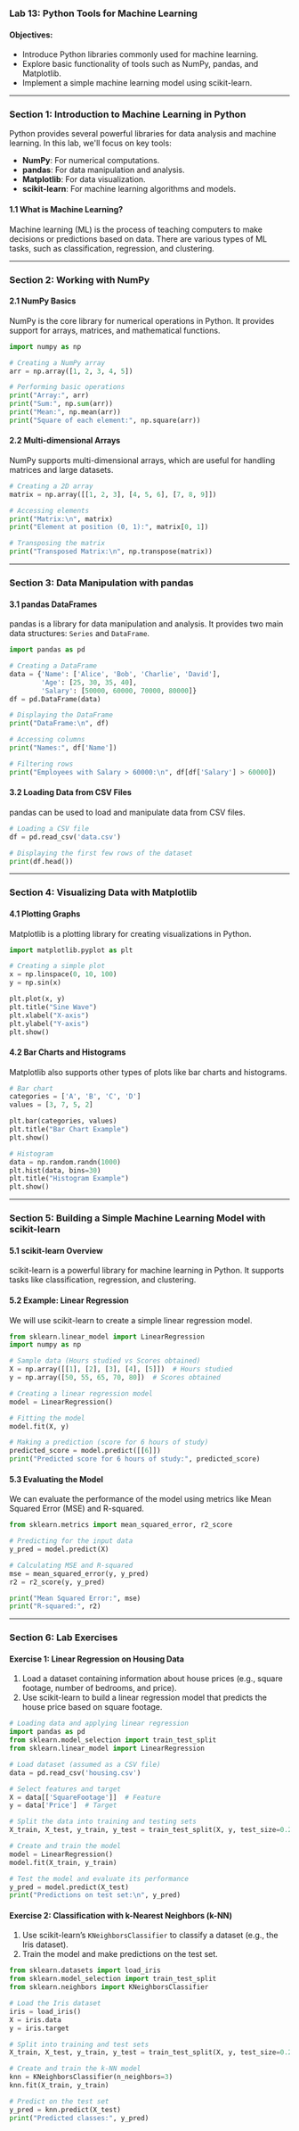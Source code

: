 ### Lab 13: Python Tools for Machine Learning

#### Objectives:
- Introduce Python libraries commonly used for machine learning.
- Explore basic functionality of tools such as NumPy, pandas, and Matplotlib.
- Implement a simple machine learning model using scikit-learn.

---

### Section 1: Introduction to Machine Learning in Python

Python provides several powerful libraries for data analysis and machine learning. In this lab, we'll focus on key tools:
- **NumPy**: For numerical computations.
- **pandas**: For data manipulation and analysis.
- **Matplotlib**: For data visualization.
- **scikit-learn**: For machine learning algorithms and models.

#### 1.1 What is Machine Learning?
Machine learning (ML) is the process of teaching computers to make decisions or predictions based on data. There are various types of ML tasks, such as classification, regression, and clustering.

---

### Section 2: Working with NumPy

#### 2.1 NumPy Basics
NumPy is the core library for numerical operations in Python. It provides support for arrays, matrices, and mathematical functions.

```python
import numpy as np

# Creating a NumPy array
arr = np.array([1, 2, 3, 4, 5])

# Performing basic operations
print("Array:", arr)
print("Sum:", np.sum(arr))
print("Mean:", np.mean(arr))
print("Square of each element:", np.square(arr))
```

#### 2.2 Multi-dimensional Arrays
NumPy supports multi-dimensional arrays, which are useful for handling matrices and large datasets.

```python
# Creating a 2D array
matrix = np.array([[1, 2, 3], [4, 5, 6], [7, 8, 9]])

# Accessing elements
print("Matrix:\n", matrix)
print("Element at position (0, 1):", matrix[0, 1])

# Transposing the matrix
print("Transposed Matrix:\n", np.transpose(matrix))
```

---

### Section 3: Data Manipulation with pandas

#### 3.1 pandas DataFrames
pandas is a library for data manipulation and analysis. It provides two main data structures: `Series` and `DataFrame`.

```python
import pandas as pd

# Creating a DataFrame
data = {'Name': ['Alice', 'Bob', 'Charlie', 'David'],
        'Age': [25, 30, 35, 40],
        'Salary': [50000, 60000, 70000, 80000]}
df = pd.DataFrame(data)

# Displaying the DataFrame
print("DataFrame:\n", df)

# Accessing columns
print("Names:", df['Name'])

# Filtering rows
print("Employees with Salary > 60000:\n", df[df['Salary'] > 60000])
```

#### 3.2 Loading Data from CSV Files
pandas can be used to load and manipulate data from CSV files.

```python
# Loading a CSV file
df = pd.read_csv('data.csv')

# Displaying the first few rows of the dataset
print(df.head())
```

---

### Section 4: Visualizing Data with Matplotlib

#### 4.1 Plotting Graphs
Matplotlib is a plotting library for creating visualizations in Python.

```python
import matplotlib.pyplot as plt

# Creating a simple plot
x = np.linspace(0, 10, 100)
y = np.sin(x)

plt.plot(x, y)
plt.title("Sine Wave")
plt.xlabel("X-axis")
plt.ylabel("Y-axis")
plt.show()
```

#### 4.2 Bar Charts and Histograms
Matplotlib also supports other types of plots like bar charts and histograms.

```python
# Bar chart
categories = ['A', 'B', 'C', 'D']
values = [3, 7, 5, 2]

plt.bar(categories, values)
plt.title("Bar Chart Example")
plt.show()

# Histogram
data = np.random.randn(1000)
plt.hist(data, bins=30)
plt.title("Histogram Example")
plt.show()
```

---

### Section 5: Building a Simple Machine Learning Model with scikit-learn

#### 5.1 scikit-learn Overview
scikit-learn is a powerful library for machine learning in Python. It supports tasks like classification, regression, and clustering.

#### 5.2 Example: Linear Regression
We will use scikit-learn to create a simple linear regression model.

```python
from sklearn.linear_model import LinearRegression
import numpy as np

# Sample data (Hours studied vs Scores obtained)
X = np.array([[1], [2], [3], [4], [5]])  # Hours studied
y = np.array([50, 55, 65, 70, 80])  # Scores obtained

# Creating a linear regression model
model = LinearRegression()

# Fitting the model
model.fit(X, y)

# Making a prediction (score for 6 hours of study)
predicted_score = model.predict([[6]])
print("Predicted score for 6 hours of study:", predicted_score)
```

#### 5.3 Evaluating the Model
We can evaluate the performance of the model using metrics like Mean Squared Error (MSE) and R-squared.

```python
from sklearn.metrics import mean_squared_error, r2_score

# Predicting for the input data
y_pred = model.predict(X)

# Calculating MSE and R-squared
mse = mean_squared_error(y, y_pred)
r2 = r2_score(y, y_pred)

print("Mean Squared Error:", mse)
print("R-squared:", r2)
```

---

### Section 6: Lab Exercises

#### Exercise 1: Linear Regression on Housing Data
1. Load a dataset containing information about house prices (e.g., square footage, number of bedrooms, and price).
2. Use scikit-learn to build a linear regression model that predicts the house price based on square footage.

```python
# Loading data and applying linear regression
import pandas as pd
from sklearn.model_selection import train_test_split
from sklearn.linear_model import LinearRegression

# Load dataset (assumed as a CSV file)
data = pd.read_csv('housing.csv')

# Select features and target
X = data[['SquareFootage']]  # Feature
y = data['Price']  # Target

# Split the data into training and testing sets
X_train, X_test, y_train, y_test = train_test_split(X, y, test_size=0.2, random_state=42)

# Create and train the model
model = LinearRegression()
model.fit(X_train, y_train)

# Test the model and evaluate its performance
y_pred = model.predict(X_test)
print("Predictions on test set:\n", y_pred)
```

#### Exercise 2: Classification with k-Nearest Neighbors (k-NN)
1. Use scikit-learn’s `KNeighborsClassifier` to classify a dataset (e.g., the Iris dataset).
2. Train the model and make predictions on the test set.

```python
from sklearn.datasets import load_iris
from sklearn.model_selection import train_test_split
from sklearn.neighbors import KNeighborsClassifier

# Load the Iris dataset
iris = load_iris()
X = iris.data
y = iris.target

# Split into training and test sets
X_train, X_test, y_train, y_test = train_test_split(X, y, test_size=0.2, random_state=42)

# Create and train the k-NN model
knn = KNeighborsClassifier(n_neighbors=3)
knn.fit(X_train, y_train)

# Predict on the test set
y_pred = knn.predict(X_test)
print("Predicted classes:", y_pred)
```